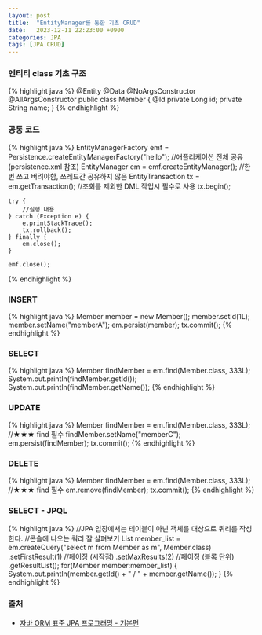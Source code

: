 ```yaml
---
layout: post
title:  "EntityManager를 통한 기초 CRUD"
date:   2023-12-11 22:23:00 +0900
categories: JPA
tags: [JPA CRUD]
---
```


### 엔티티 class 기초 구조

{% highlight java %}
    @Entity
    @Data
    @NoArgsConstructor
    @AllArgsConstructor
    public class Member {
        @Id
        private Long id;
        private String name; 
    }
{% endhighlight %}

### 공통 코드

{% highlight java %}
    EntityManagerFactory emf = Persistence.createEntityManagerFactory("hello"); //애플리케이션 전체 공유 (persistence.xml 참조)
    EntityManager em = emf.createEntityManager(); //한번 쓰고 버려야함, 쓰레드간 공유하지 않음
    EntityTransaction tx = em.getTransaction(); //조회를 제외한 DML 작업시 필수로 사용
    tx.begin();
    
    try {
        //실행 내용
    } catch (Exception e) {
        e.printStackTrace();
        tx.rollback();
    } finally {
        em.close();
    }
    
    emf.close();
{% endhighlight %}

### INSERT

{% highlight java %}
    Member member = new Member();
    member.setId(1L);
    member.setName("memberA");
    em.persist(member);
    tx.commit();
{% endhighlight %}

### SELECT

{% highlight java %}
    Member findMember = em.find(Member.class, 333L);
    System.out.println(findMember.getId());
    System.out.println(findMember.getName());
{% endhighlight %}

### UPDATE

{% highlight java %}
    Member findMember = em.find(Member.class, 333L); //★★★ find 필수
    findMember.setName("memberC");
    em.persist(findMember);
    tx.commit();
{% endhighlight %}

### DELETE

{% highlight java %}
    Member findMember = em.find(Member.class, 333L); //★★★ find 필수
    em.remove(findMember);
    tx.commit();
{% endhighlight %}

### SELECT - JPQL

{% highlight java %}
    //JPA 입장에서는 테이블이 아닌 객체를 대상으로 쿼리를 작성한다.
    //콘솔에 나오는 쿼리 잘 살펴보기
    List<Member> member_list =
            em.createQuery("select m from Member as m", Member.class)
            .setFirstResult(1) //페이징 (시작점)
            .setMaxResults(2) //페이징 (블록 단위)
            .getResultList();
    for(Member member:member_list) {
        System.out.println(member.getId() + " / " + member.getName());
    }
{% endhighlight %}

### 출처

- [자바 ORM 표준 JPA 프로그래밍 - 기본편](https://www.inflearn.com/course/ORM-JPA-Basic#curriculum)